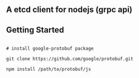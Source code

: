 ## A etcd client for nodejs (grpc api)

## Getting Started

```shell

# install google-protobuf package

git clone https://github.com/google/protobuf.git

npm install /path/to/protobuf/js

```
